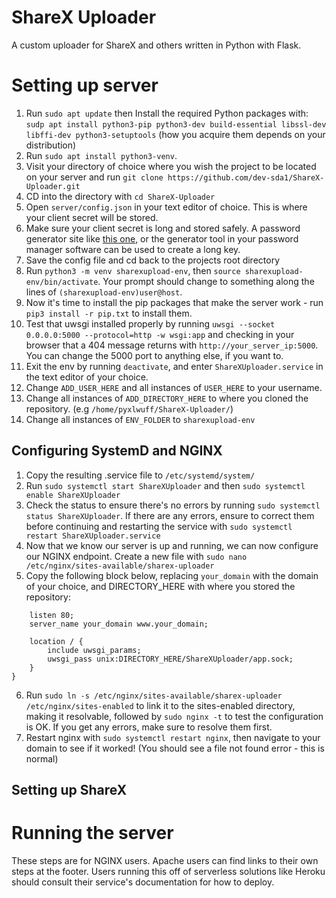 # ShareX Uploader
A custom uploader for ShareX and others written in Python with Flask.

# Setting up server
1) Run ``sudo apt update`` then Install the required Python packages with: ``sudp apt install python3-pip python3-dev build-essential libssl-dev libffi-dev python3-setuptools`` (how you acquire them depends on your distribution)
2) Run ``sudo apt install python3-venv``.
3) Visit your directory of choice where you wish the project to be located on your server and run ``git clone https://github.com/dev-sda1/ShareX-Uploader.git``
2) CD into the directory with ``cd ShareX-Uploader``
3) Open ``server/config.json`` in your text editor of choice. This is where your client secret will be stored.
4) Make sure your client secret is long and stored safely. A password generator site like [this one](https://passwordsgenerator.net/), or the generator tool in your password manager software can be used to create a long key.
5) Save the config file and cd back to the projects root directory
6) Run ``python3 -m venv sharexupload-env``, then ``source sharexupload-env/bin/activate``. Your prompt should change to something along the lines of ``(sharexupload-env)user@host``.
7) Now it's time to install the pip packages that make the server work - run ``pip3 install -r pip.txt`` to install them.
8) Test that uwsgi installed properly by running ``uwsgi --socket 0.0.0.0:5000 --protocol=http -w wsgi:app`` and checking in your browser that a 404 message returns with ``http://your_server_ip:5000``. You can change the 5000 port to anything else, if you want to.
9) Exit the env by running ``deactivate``, and enter ``ShareXUploader.service`` in the text editor of your choice.
10) Change ``ADD_USER_HERE`` and all instances of ``USER_HERE`` to your username.
11) Change all instances of ``ADD_DIRECTORY_HERE`` to where you cloned the repository. (e.g ``/home/pyxlwuff/ShareX-Uploader/``)
12) Change all instances of ``ENV_FOLDER`` to ``sharexupload-env``

## Configuring SystemD and NGINX
1) Copy the resulting .service file to ``/etc/systemd/system/``
2) Run ``sudo systemctl start ShareXUploader`` and then ``sudo systemctl enable ShareXUploader``
3) Check the status to ensure there's no errors by running ``sudo systemctl status ShareXUploader``. If there are any errors, ensure to correct them before continuing and restarting the service with ``sudo systemctl restart ShareXUploader.service``
4) Now that we know our server is up and running, we can now configure our NGINX endpoint. Create a new file with ``sudo nano /etc/nginx/sites-available/sharex-uploader``
5) Copy the following block below, replacing ``your_domain`` with the domain of your choice, and DIRECTORY_HERE with where you stored the repository:

```server {
    listen 80;
    server_name your_domain www.your_domain;

    location / {
        include uwsgi_params;
        uwsgi_pass unix:DIRECTORY_HERE/ShareXUploader/app.sock;
    }
}
```
6) Run ``sudo ln -s /etc/nginx/sites-available/sharex-uploader /etc/nginx/sites-enabled`` to link it to the sites-enabled directory, making it resolvable, followed by ``sudo nginx -t`` to test the configuration is OK. If you get any errors, make sure to resolve them first.
7) Restart nginx with ``sudo systemctl restart nginx``, then navigate to your domain to see if it worked! (You should see a file not found error - this is normal)

## Setting up ShareX


# Running the server
These steps are for NGINX users. Apache users can find links to their own steps at the footer. 
Users running this off of serverless solutions like Heroku should consult their service's documentation for how to deploy.

